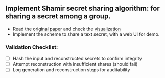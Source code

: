 ## Implement Shamir secret sharing algorithm: for sharing a secret among a group.
 * Read the [original paper](https://web.mit.edu/6.857/OldStuff/Fall03/ref/Shamir-HowToShareASecret.pdf) and check the [visualization](https://iancoleman.io/shamir/)
 * Implement the scheme to share a text secret, with a web UI for demo. 
### Validation Checklist:
 - [ ] Hash the input and reconstructed secrets to confirm integrity
 - [ ] Attempt reconstruction with insufficient shares (should fail)
 - [ ] Log generation and reconstruction steps for auditability
